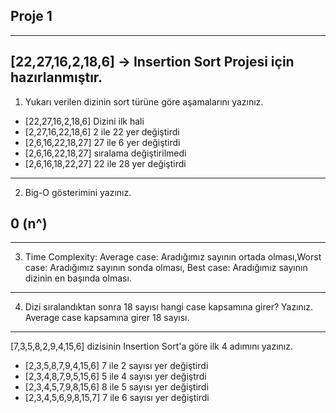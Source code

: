 ## Proje 1
---
[22,27,16,2,18,6] -> Insertion Sort Projesi için hazırlanmıştır.
---
1. Yukarı verilen dizinin sort türüne göre aşamalarını yazınız.

* [22,27,16,2,18,6] Dizini ilk hali
* [2,27,16,22,18,6] 2 ile 22 yer değiştirdi
* [2,6,16,22,18,27] 27 ile 6 yer değiştirdi
* [2,6,16,22,18,27] sıralama değiştirilmedi
* [2,6,16,18,22,27] 22 ile 28 yer değiştirdi 
---
2. Big-O gösterimini yazınız.

 ## 0 (n^)
---
3. Time Complexity: Average case: Aradığımız sayının ortada olması,Worst case: Aradığımız sayının sonda olması, Best case: Aradığımız sayının dizinin en başında olması.  
---
4. Dizi sıralandıktan sonra 18 sayısı hangi case kapsamına girer? Yazınız.
Average case kapsamına girer 18 sayısı.
---
[7,3,5,8,2,9,4,15,6] dizisinin Insertion Sort'a göre ilk 4 adımını yazınız.
* [2,3,5,8,7,9,4,15,6] 7 ile 2 sayısı yer değiştirdi
* [2,3,4,8,7,9,5,15,6] 5 ile 4 sayısı yer değiştrdi
* [2,3,4,5,7,9,8,15,6] 8 ile 5 sayısı yer değiştirdi
* [2,3,4,5,6,9,8,15,7] 7 ile 6 sayısı yer değiştirdi
